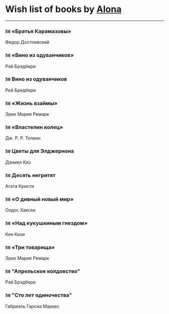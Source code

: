 # Wish list of books by [Alona](https://www.facebook.com/app_scoped_user_id/320700111602997/)
---

### `50` «Братья Карамазовы»
Федор Достоевский

### `50` «Вино из одуванчиков»
Рэй Брэдбери

### `50` Вино из одуванчиков
Рей Бредбери

### `50` «Жизнь взаймы»
Эрих Мария Ремарк

### `50` «Властелин колец»
Дж. Р. Р. Толкин

### `50` Цветы для Элджернона
Дэниел Киз

### `50` Десять негритят
Агата Кристи

### `50` «О дивный новый мир»
Олдос Хаксли

### `50` «Над кукушкиным гнездом»
Кен Кизи

### `50` «Три товарища»
Эрих Мария Ремарк

### `50` "Апрельское колдовство"
Рэй Брэдбери

### `50` "Сто лет одиночества"
Габриэль Гарсиа Маркес

